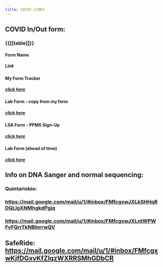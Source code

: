 ```yaml
---
title: COVID LINKS
---
```


## COVID In/Out form:
### {{[[table]]}}
#### **Form Name**
##### **Link**

#### My Form Tracker
##### [click here](https://docs.google.com/spreadsheets/d/1VNL2jvJxGfw4IPKbLI046p3ZEzyfb8bz85WEcvmXbZY/edit#gid=522360095)

#### Lab Form - copy from my form
##### [click here](https://docs.google.com/spreadsheets/d/1Of9DZvFL1axV_TMEtFlE7fAbrkIddcfelpxvVNWRiVc/edit?ts=5ef3aee5#gid=1270049962)

#### LSA Form - PPMS Sign-Up
##### [click here](https://ppms.us/ucdavis/login/?pf=22)

#### Lab Form (ahead of time)
##### [click here](https://docs.google.com/spreadsheets/d/1rmPsPaqqo_-iyxph-o4N7VZFZzH1ZoAIUJ90tAC7HJQ/edit#gid=0) 

## 

## Info on DNA Sanger and normal sequencing:
### Quintariobio:

### https://mail.google.com/mail/u/1/#inbox/FMfcgxwJXLkSHHqRDQLlgXNMhgkdPgjq

### https://mail.google.com/mail/u/1/#inbox/FMfcgxwJXLntWPWFvFQrrTkNBlnrrwQV

### 

## SafeRide: https://mail.google.com/mail/u/1/#inbox/FMfcgxwKjfDGxvKfZlqzWXRRSMhGDbCR
